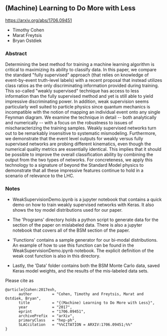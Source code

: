 ## (Machine) Learning to Do More with Less
https://arxiv.org/abs/1706.09451

 * Timothy Cohen
 * Marat Freytsis
 * Bryan Ostdiek

### Abstract
Determining the best method for training a machine learning algorithm is critical to maximizing its ability to classify data. In this paper, we compare the standard "fully supervised" approach (that relies on knowledge of event-by-event truth-level labels) with a recent proposal that instead utilizes class ratios as the only discriminating information provided during training.  This so-called "weakly supervised" technique has access to less information than the fully supervised method and yet is still able to yield impressive discriminating power.  In addition, weak supervision seems particularly well suited to particle physics since quantum mechanics is incompatible with the notion of mapping an individual event onto any single Feynman diagram. We examine the technique in detail -- both analytically and numerically --  with a focus on the robustness to issues of mischaracterizing the training samples.  Weakly supervised networks turn out to be remarkably insensitive to systematic mismodeling. Furthermore, we demonstrate that the event level outputs for weakly versus fully supervised networks are probing different kinematics, even though the numerical quality metrics are essentially identical. This implies that it should be possible to improve the overall classification ability by combining the output from the two types of networks. For concreteness, we apply this technology to a signature of beyond the Standard Model physics to demonstrate that all these impressive features continue to hold in a scenario of relevance to the LHC.

### Notes
 * WeakSupervisionDemo.ipynb is a jupyter notebook that contains a quick demo on how to train weakly supervised networks with Keras. It also shows the toy model distributions used for our paper.

* The 'Programs' directory holds a python script to generate data for the section of the paper on mislabeled data. There is also a jupyter notebook that covers all of the BSM section of the paper.

* 'Functions' contains a sample generator for our bi-modal distributions. An example of how to use this function can be found in the WeakSupervisionDemo.ipynb notebook. The explicit definition of the weak cost function is also in this directory.

* Lastly, the 'Data' folder contains both the BSM Monte Carlo data, saved Keras model weights, and the results of the mis-labeled data sets.

Please cite as
```
@article{Cohen:2017exh,
      author         = "Cohen, Timothy and Freytsis, Marat and Ostdiek, Bryan",
      title          = "{(Machine) Learning to Do More with Less}",
      year           = "2017",
      eprint         = "1706.09451",
      archivePrefix  = "arXiv",
      primaryClass   = "hep-ph",
      SLACcitation   = "%%CITATION = ARXIV:1706.09451;%%"
}
```
